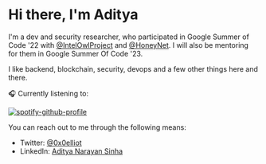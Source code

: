 # Hi there, I'm Aditya

I'm a dev and security researcher, who participated in Google Summer of Code '22 with <a href="https://github.com/intelowlproject">@IntelOwlProject</a> and <a href="https://github.com/honeynet">@HoneyNet</a>. I will also be mentoring for them in Google Summer Of Code '23.

I like backend, blockchain, security, devops and a few other things here and there.

🎧 Currently listening to:

[![spotify-github-profile](https://spotify-github-profile.vercel.app/api/view?uid=yqolz3yd577m392reggorymii&cover_image=true&theme=novatorem&show_offline=false&background_color=121212&interchange=false&bar_color=000000&bar_color_cover=false)](https://github.com/kittinan/spotify-github-profile)

You can reach out to me through the following means:

- Twitter: [@0x0elliot](https://twitter.com/0x0elliot)
- LinkedIn: [Aditya Narayan Sinha](https://www.linkedin.com/in/adityanarayansinha)
